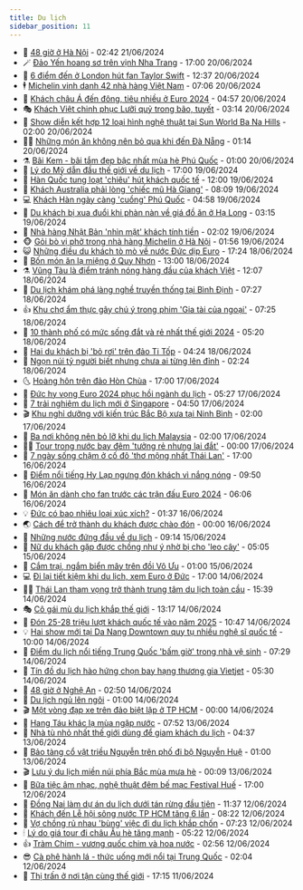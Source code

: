 ```yaml
---
title: Du lịch
sidebar_position: 11
---
```


<!-- vnexpress-du-lich:START -->
- 💂 [48 giờ ở Hà Nội](https://vnexpress.net/48-gio-o-ha-noi-4760474.html) - 02:42 21/06/2024
- 🪄 [Đảo Yến hoang sơ trên vịnh Nha Trang](https://vnexpress.net/dao-yen-hoang-so-tren-vinh-nha-trang-4760566.html) - 17:00 20/06/2024
- 🦅 [6 điểm đến ở London hút fan Taylor Swift](https://vnexpress.net/6-diem-den-o-london-hut-fan-taylor-swift-4760283.html) - 12:37 20/06/2024
- 🕴 [Michelin vinh danh 42 nhà hàng Việt Nam](https://vnexpress.net/michelin-vinh-danh-42-nha-hang-viet-nam-4760549.html) - 07:06 20/06/2024
- 👀 [Khách châu Á đến đông, tiêu nhiều ở Euro 2024](https://vnexpress.net/khach-chau-a-den-dong-tieu-nhieu-o-euro-2024-4760428.html) - 04:57 20/06/2024
- 🎭 [Khách Việt chinh phục Lưỡi quỷ trong bão, tuyết](https://vnexpress.net/khach-viet-chinh-phuc-luoi-quy-trong-bao-tuyet-4758998.html) - 03:14 20/06/2024
- 🦒 [Show diễn kết hợp 12 loại hình nghệ thuật tại Sun World Ba Na Hills](https://vnexpress.net/show-dien-ket-hop-12-loai-hinh-nghe-thuat-tai-sun-world-ba-na-hills-4760276.html) - 02:00 20/06/2024
- 👨‍🏫 [Những món ăn không nên bỏ qua khi đến Đà Nẵng](https://vnexpress.net/nhung-mon-an-khong-nen-bo-qua-khi-den-da-nang-4760036.html) - 01:14 20/06/2024
- ⚗️ [Bãi Kem - bãi tắm đẹp bậc nhất mùa hè Phú Quốc](https://vnexpress.net/bai-kem-bai-tam-dep-bac-nhat-mua-he-phu-quoc-4760172.html) - 01:00 20/06/2024
- 🥸 [Lý do Mỹ dẫn đầu thế giới về du lịch](https://vnexpress.net/ly-do-my-dan-dau-the-gioi-ve-du-lich-4759936.html) - 17:00 19/06/2024
- 🤠 [Hàn Quốc tung loạt &#39;chiêu&#39; hút khách quốc tế](https://vnexpress.net/han-quoc-tung-loat-chieu-hut-khach-quoc-te-4760293.html) - 12:00 19/06/2024
- 🚀 [Khách Australia phải lòng &#39;chiếc mũ Hà Giang&#39;](https://vnexpress.net/khach-australia-phai-long-chiec-mu-ha-giang-4760145.html) - 08:09 19/06/2024
- 💻 [Khách Hàn ngày càng &#39;cuồng&#39; Phú Quốc](https://vnexpress.net/khach-han-ngay-cang-cuong-phu-quoc-4759258.html) - 04:58 19/06/2024
- 💼 [Du khách bị xua đuổi khi phàn nàn về giá đồ ăn ở Hạ Long](https://vnexpress.net/du-khach-bi-xua-duoi-khi-phan-nan-ve-gia-do-an-o-ha-long-4759895.html) - 03:15 19/06/2024
- 🤡 [Nhà hàng Nhật Bản &#39;nhìn mặt&#39; khách tính tiền](https://vnexpress.net/nha-hang-nhat-ban-nhin-mat-khach-tinh-tien-4759725.html) - 02:02 19/06/2024
- 🐵 [Gỏi bò vị phở trong nhà hàng Michelin ở Hà Nội](https://vnexpress.net/goi-bo-vi-pho-trong-nha-hang-michelin-o-ha-noi-4757716.html) - 01:56 19/06/2024
- 😺 [Những điều du khách tò mò về nước Đức dịp Euro](https://vnexpress.net/nhung-dieu-du-khach-to-mo-ve-nuoc-duc-dip-euro-4759646.html) - 17:24 18/06/2024
- 🌈 [Bốn món ăn lạ miệng ở Quy Nhơn](https://vnexpress.net/bon-mon-an-la-mieng-o-quy-nhon-4757575.html) - 13:00 18/06/2024
- ⚗️ [Vũng Tàu là điểm tránh nóng hàng đầu của khách Việt](https://vnexpress.net/vung-tau-la-diem-tranh-nong-hang-dau-cua-khach-viet-4759773.html) - 12:07 18/06/2024
- 👀 [Du lịch khám phá làng nghề truyền thống tại Bình Định](https://vnexpress.net/du-lich-kham-pha-lang-nghe-truyen-thong-tai-binh-dinh-4757921.html) - 07:27 18/06/2024
- 👍 [Khu chợ ẩm thực gây chú ý trong phim &#39;Gia tài của ngoại&#39;](https://vnexpress.net/khu-cho-am-thuc-gay-chu-y-trong-phim-gia-tai-cua-ngoai-4759351.html) - 07:25 18/06/2024
- 💄 [10 thành phố có mức sống đắt và rẻ nhất thế giới 2024](https://vnexpress.net/10-thanh-pho-co-muc-song-dat-va-re-nhat-the-gioi-2024-4759575.html) - 05:20 18/06/2024
- 🥷 [Hai du khách bị &#39;bỏ rơi&#39; trên đảo Ti Tốp](https://vnexpress.net/hai-du-khach-bi-bo-roi-tren-dao-ti-top-4759609.html) - 04:24 18/06/2024
- 📝 [Ngọn núi tỷ người biết nhưng chưa ai từng lên đỉnh](https://vnexpress.net/ngon-nui-ty-nguoi-biet-nhung-chua-ai-tung-len-dinh-4759127.html) - 02:24 18/06/2024
- 🌜 [Hoàng hôn trên đảo Hòn Chùa](https://vnexpress.net/hoang-hon-tren-dao-hon-chua-4758943.html) - 17:00 17/06/2024
- 📝 [Đức hy vọng Euro 2024 phục hồi ngành du lịch](https://vnexpress.net/duc-hy-vong-euro-2024-phuc-hoi-nganh-du-lich-4759074.html) - 05:27 17/06/2024
- 🧰 [7 trải nghiệm du lịch mới ở Singapore](https://vnexpress.net/7-trai-nghiem-du-lich-moi-o-singapore-4758880.html) - 04:50 17/06/2024
- 🎬 [Khu nghỉ dưỡng với kiến trúc Bắc Bộ xưa tại Ninh Bình](https://vnexpress.net/khu-nghi-duong-voi-kien-truc-bac-bo-xua-tai-ninh-binh-4758166.html) - 02:00 17/06/2024
- 🧐 [Ba nơi không nên bỏ lỡ khi du lịch Malaysia](https://vnexpress.net/ba-noi-khong-nen-bo-lo-khi-du-lich-malaysia-4752292.html) - 02:00 17/06/2024
- 👨‍🏫 [Tour trong nước bay đêm &#39;tưởng rẻ nhưng lại đắt&#39;](https://vnexpress.net/tour-trong-nuoc-bay-dem-tuong-re-nhung-lai-dat-4758560.html) - 00:00 17/06/2024
- 🦣 [7 ngày sống chậm ở cố đô &#39;thơ mộng nhất Thái Lan&#39;](https://vnexpress.net/7-ngay-song-cham-o-co-do-tho-mong-nhat-thai-lan-4755792.html) - 17:00 16/06/2024
- 🌋 [Điểm nổi tiếng Hy Lạp ngưng đón khách vì nắng nóng](https://vnexpress.net/diem-noi-tieng-hy-lap-ngung-don-khach-vi-nang-nong-4758897.html) - 09:50 16/06/2024
- 🦄 [Món ăn dành cho fan trước các trận đấu Euro 2024](https://vnexpress.net/mon-an-danh-cho-fan-truoc-cac-tran-dau-euro-2024-4758819.html) - 06:06 16/06/2024
- 💡 [Đức có bao nhiêu loại xúc xích?](https://vnexpress.net/duc-co-bao-nhieu-loai-xuc-xich-4758777.html) - 01:37 16/06/2024
- 🌏 [Cách để trở thành du khách được chào đón](https://vnexpress.net/cach-de-tro-thanh-du-khach-duoc-chao-don-4758697.html) - 00:00 16/06/2024
- 💂 [Những nước đứng đầu về du lịch](https://vnexpress.net/nhung-nuoc-dung-dau-ve-du-lich-4758687.html) - 09:14 15/06/2024
- 🤩 [Nữ du khách gặp được chồng như ý nhờ bị cho &#39;leo cây&#39;](https://vnexpress.net/nu-du-khach-gap-duoc-chong-nhu-y-nho-bi-cho-leo-cay-4758487.html) - 05:05 15/06/2024
- 💪 [Cắm trại, ngắm biển mây trên đồi Vô Ưu](https://vnexpress.net/cam-trai-ngam-bien-may-tren-doi-vo-uu-4757883.html) - 01:00 15/06/2024
- 💻 [Đi lại tiết kiệm khi du lịch, xem Euro ở Đức](https://vnexpress.net/di-lai-tiet-kiem-khi-du-lich-xem-euro-o-duc-4757534.html) - 17:00 14/06/2024
- 🧑‍💻 [Thái Lan tham vọng trở thành trung tâm du lịch toàn cầu](https://vnexpress.net/thai-lan-tham-vong-tro-thanh-trung-tam-du-lich-toan-cau-4758478.html) - 15:39 14/06/2024
- 🎭 [Cô gái mù du lịch khắp thế giới](https://vnexpress.net/co-gai-mu-du-lich-khap-the-gioi-4758287.html) - 13:17 14/06/2024
- 🧐 [Đón 25-28 triệu lượt khách quốc tế vào năm 2025](https://vnexpress.net/don-25-28-trieu-luot-khach-quoc-te-vao-nam-2025-4758442.html) - 10:47 14/06/2024
- 💡 [Hai show mới tại Da Nang Downtown quy tụ nhiều nghệ sĩ quốc tế](https://vnexpress.net/hai-show-moi-tai-da-nang-downtown-quy-tu-nhieu-nghe-si-quoc-te-4757967.html) - 10:00 14/06/2024
- 🌊 [Điểm du lịch nổi tiếng Trung Quốc &#39;bấm giờ&#39; trong nhà vệ sinh](https://vnexpress.net/diem-du-lich-noi-tieng-trung-quoc-bam-gio-trong-nha-ve-sinh-4758126.html) - 07:29 14/06/2024
- 🎃 [Tín đồ du lịch hào hứng chọn bay hạng thương gia Vietjet](https://vnexpress.net/tin-do-du-lich-hao-hung-chon-bay-hang-thuong-gia-vietjet-4758293.html) - 05:30 14/06/2024
- 🧠 [48 giờ ở Nghệ An](https://vnexpress.net/48-gio-o-nghe-an-4757717.html) - 02:50 14/06/2024
- 💄 [Du lịch ngủ lên ngôi](https://vnexpress.net/du-lich-ngu-len-ngoi-4757305.html) - 01:00 14/06/2024
- 🎬 [Một vòng đạp xe trên đảo biệt lập ở TP HCM](https://vnexpress.net/mot-vong-dap-xe-tren-dao-biet-lap-o-tp-hcm-4756480.html) - 00:00 14/06/2024
- 🐻 [Hang Táu khác lạ mùa ngập nước](https://vnexpress.net/hang-tau-khac-la-mua-ngap-nuoc-4757563.html) - 07:52 13/06/2024
- 🌝 [Nhà tù nhỏ nhất thế giới dùng để giam khách du lịch](https://vnexpress.net/nha-tu-nho-nhat-the-gioi-dung-de-giam-khach-du-lich-4757011.html) - 04:37 13/06/2024
- 🤩 [Bảo tàng cổ vật triều Nguyễn trên phố đi bộ Nguyễn Huệ](https://vnexpress.net/bao-tang-co-vat-trieu-nguyen-tren-pho-di-bo-nguyen-hue-4756866.html) - 01:00 13/06/2024
- 🎬 [Lưu ý du lịch miền núi phía Bắc mùa mưa hè](https://vnexpress.net/luu-y-du-lich-mien-nui-phia-bac-mua-mua-he-4757325.html) - 00:09 13/06/2024
- 🦩 [Bữa tiệc âm nhạc, nghệ thuật đêm bế mạc Festival Huế](https://vnexpress.net/bua-tiec-am-nhac-nghe-thuat-dem-be-mac-festival-hue-4757629.html) - 17:00 12/06/2024
- 🦍 [Đồng Nai làm dự án du lịch dưới tán rừng đầu tiên](https://vnexpress.net/dong-nai-lam-du-an-du-lich-duoi-tan-rung-dau-tien-4757552.html) - 11:37 12/06/2024
- 👀 [Khách đến Lễ hội sông nước TP HCM tăng 6 lần](https://vnexpress.net/khach-den-le-hoi-song-nuoc-tp-hcm-tang-6-lan-4757453.html) - 08:22 12/06/2024
- 🧰 [Vợ chồng rủ nhau &#39;bùng&#39; việc đi du lịch khắp chốn](https://vnexpress.net/vo-chong-ru-nhau-bung-viec-di-du-lich-khap-chon-4757191.html) - 07:23 12/06/2024
- 🕯 [Lý do giá tour đi châu Âu hè tăng mạnh](https://vnexpress.net/ly-do-gia-tour-di-chau-au-he-tang-manh-4757199.html) - 05:22 12/06/2024
- 👍 [Tràm Chim - vương quốc chim và hoa nước](https://vnexpress.net/tram-chim-vuong-quoc-chim-va-hoa-nuoc-4757054.html) - 02:56 12/06/2024
- 😎 [Cà phê hành lá - thức uống mới nổi tại Trung Quốc](https://vnexpress.net/ca-phe-hanh-la-thuc-uong-moi-noi-tai-trung-quoc-4756971.html) - 02:04 12/06/2024
- 🐘 [Thị trấn ở nơi tận cùng thế giới](https://vnexpress.net/thi-tran-o-noi-tan-cung-the-gioi-4756858.html) - 17:15 11/06/2024<!-- vnexpress-du-lich:END -->
